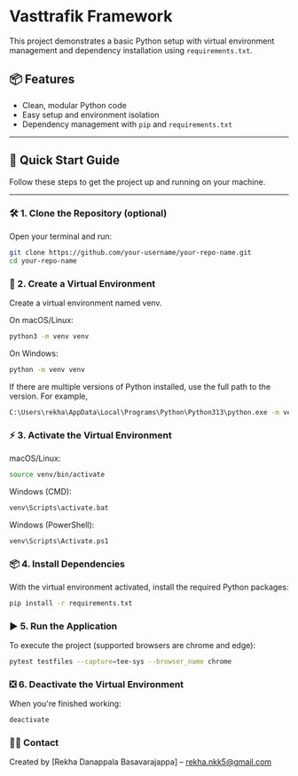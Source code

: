 # Vasttrafik Framework

This project demonstrates a basic Python setup with virtual environment management and dependency installation using `requirements.txt`.

## 📦 Features

- Clean, modular Python code
- Easy setup and environment isolation
- Dependency management with `pip` and `requirements.txt`

---

## 🚀 Quick Start Guide

Follow these steps to get the project up and running on your machine.

---

### 🛠 1. Clone the Repository (optional)

Open your terminal and run:

```bash
git clone https://github.com/your-username/your-repo-name.git
cd your-repo-name
```

### 🐍 2. Create a Virtual Environment

Create a virtual environment named venv.

On macOS/Linux:
```bash
python3 -m venv venv
```

On Windows:
```bash
python -m venv venv
```

If there are multiple versions of Python installed, use the full path to the version. For example,
```bash
C:\Users\rekha\AppData\Local\Programs\Python\Python313\python.exe -m venv venv
```

### ⚡️ 3. Activate the Virtual Environment

macOS/Linux:
```bash
source venv/bin/activate
```

Windows (CMD):
```bash
venv\Scripts\activate.bat
```

Windows (PowerShell): 
```bash
venv\Scripts\Activate.ps1
```

### 📦 4. Install Dependencies
With the virtual environment activated, install the required Python packages:
```bash
pip install -r requirements.txt
```
### ▶️ 5. Run the Application

To execute the project (supported browsers are chrome and edge):
```bash
pytest testfiles --capture=tee-sys --browser_name chrome
```
### ❎ 6. Deactivate the Virtual Environment
When you're finished working:
```bash
deactivate
```

### 🙋‍♂️ Contact
Created by [Rekha Danappala Basavarajappa] – rekha.nkk5@gmail.com
